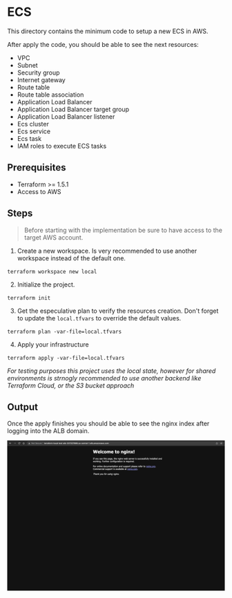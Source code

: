 # ECS

This directory contains the minimum code to setup a new ECS in AWS.

After apply the code, you should be able to see the next resources:

* VPC
* Subnet
* Security group
* Internet gateway
* Route table
* Route table association
* Application Load Balancer
* Application Load Balancer target group
* Application Load Balancer listener
* Ecs cluster
* Ecs service
* Ecs task
* IAM roles to execute ECS tasks

## Prerequisites

* Terraform >= 1.5.1
* Access to AWS

## Steps

> Before starting with the implementation be sure to have access to the target AWS account.


1. Create a new workspace. Is very recommended to use another workspace instead of the default one.

```
terraform workspace new local
```

2. Initialize the project.

```
terraform init
```

3. Get the especulative plan to verify the resources creation. Don't forget to update the `local.tfvars` to override the default values.

```
terraform plan -var-file=local.tfvars
```

4. Apply your infrastructure
```
terraform apply -var-file=local.tfvars
```

_For testing purposes this project uses the local state, however for shared environments is strnogly recommended to use another backend like Terraform Cloud, or the S3 bucket approach_

## Output

Once the apply finishes you should be able to see the nginx index after logging into the ALB domain.

![nginx](images/nginx.png)